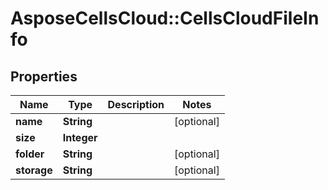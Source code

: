 # AsposeCellsCloud::CellsCloudFileInfo

## Properties
Name | Type | Description | Notes
------------ | ------------- | ------------- | -------------
**name** | **String** |  | [optional] 
**size** | **Integer** |  | 
**folder** | **String** |  | [optional] 
**storage** | **String** |  | [optional] 



